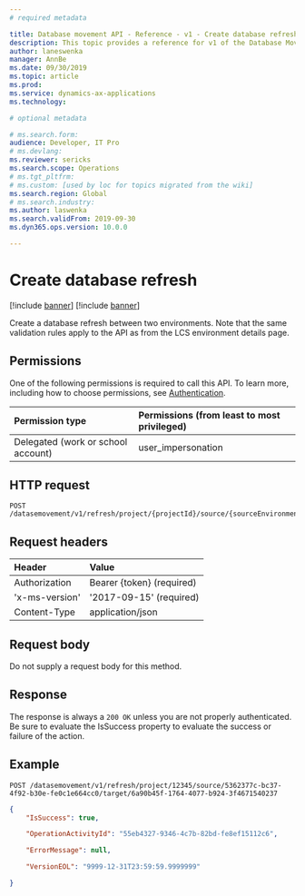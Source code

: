 ```yaml
---
# required metadata

title: Database movement API - Reference - v1 - Create database refresh
description: This topic provides a reference for v1 of the Database Movement API. 
author: laneswenka
manager: AnnBe
ms.date: 09/30/2019
ms.topic: article
ms.prod: 
ms.service: dynamics-ax-applications
ms.technology: 

# optional metadata

# ms.search.form: 
audience: Developer, IT Pro
# ms.devlang: 
ms.reviewer: sericks
ms.search.scope: Operations
# ms.tgt_pltfrm: 
# ms.custom: [used by loc for topics migrated from the wiki]
ms.search.region: Global
# ms.search.industry: 
ms.author: laswenka
ms.search.validFrom: 2019-09-30
ms.dyn365.ops.version: 10.0.0

---
```


# Create database refresh

[!include [banner](../../../includes/banner.md)]
[!include [banner](../../../includes/preview-banner.md)]

Create a database refresh between two environments.  Note that the same validation rules apply to the API as from the LCS environment details page.

## Permissions
One of the following permissions is required to call this API. To learn more, including how to choose permissions, see [Authentication](../dbmovement-api-authentication.md).

|Permission type      | Permissions (from least to most privileged)              |
|:--------------------|:---------------------------------------------------------|
|Delegated (work or school account) | user_impersonation   |

## HTTP request
<!-- { "blockType": "ignored" } -->
```http
POST /datasemovement/v1/refresh/project/{projectId}/source/{sourceEnvironmentId}/target/{targetEnvironmentId}
```
## Request headers

| Header        | Value                      |
|:--------------|:---------------------------|
| Authorization | Bearer {token} (required)  |
| 'x-ms-version'| '2017-09-15' (required)    |
| Content-Type  | application/json           |

## Request body
Do not supply a request body for this method.

## Response
The response is always a `200 OK` unless you are not properly authenticated.  Be sure to evaluate the IsSuccess property to evaluate the success or failure of the action.

## Example
```http
POST /datasemovement/v1/refresh/project/12345/source/5362377c-bc37-4f92-b30e-fe0c1e664cc0/target/6a90b45f-1764-4077-b924-3f4671540237
```
```json
{
    "IsSuccess": true,

    "OperationActivityId": "55eb4327-9346-4c7b-82bd-fe8ef15112c6",

    "ErrorMessage": null,

    "VersionEOL": "9999-12-31T23:59:59.9999999"

}
```
